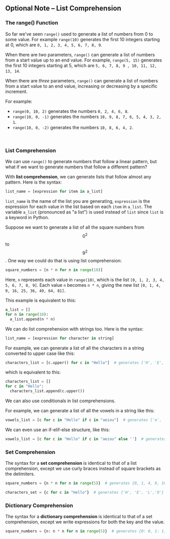 ## Optional Note – List Comprehension

### The range() Function

So far we've seen `range()` used to generate a list of numbers from 0 to some value. For example `range(10)` generates the first 10 integers starting at 0, which are `0, 1, 2, 3, 4, 5, 6, 7, 8, 9`.

When there are *two* parameters, `range()` can generate a list of numbers from a start value up to an end value. For example, `range(5, 15)` generates the first 10 integers starting at 5, which are `5, 6, 7, 8, 9 , 10, 11, 12, 13, 14`.

When there are *three* parameters, `range()` can generate a list of numbers from a start value to an end value, increasing or decreasing by a specific increment.

For example:

* `range(0, 10, 2)` generates the numbers `0, 2, 4, 6, 8`.
* `range(10, 0, -1)` generates the numbers `10, 9, 8, 7, 6, 5, 4, 3, 2, 1`.
* `range(10, 0, -2)` generates the numbers `10, 8, 6, 4, 2`.

 

### List Comprehension

We can use `range()` to generate numbers that follow a linear pattern, but what if we want to generate numbers that follow a different pattern?

With **list comprehension**, we can generate lists that follow almost any pattern. Here is the syntax:

```python
list_name = [expression for item in a_list]
```

`list_name` is the  name of the list you are generating, `expression` is the expression for each value in the list based on each `item` in `a_list`. The variable `a_list` (pronounced as "a list") is used instead of `list` since `list` is a keyword in Python.

Suppose we want to generate a list of all the square numbers from $$0^2$$ to $$9^2$$. One way we could do that is using list comprehension:

```python
square_numbers = [n * n for n in range(10)]
```

Here,  `n` represents each value in `range(10)`, which is the list `[0, 1, 2, 3, 4, 5, 6, 7, 8, 9]`. Each value `n` becomes `n * n`, giving the new list `[0, 1, 4, 9, 16, 25, 36, 49, 64, 81]`.

 This example is equivalent to this:

```python
a_list = []
for n in range(10):
  a_list.append(n * n)
```

We can do list comprehension with strings too. Here is the syntax:

```python
list_name = [expression for character in string]
```

For example, we can generate a list of all the characters in a string converted to upper case like this:

```python
characters_list = [c.upper() for c in "Hello"]  # generates ['H', 'E', 'L', 'L', 'O']
```

which is equivalent to this:

```python
characters_list = []
for c in "Hello":
  characters_list.append(c.upper())
```

We can also use conditionals in list comprehensions.

For example, we can generate a list of all the vowels in a string like this:

```python
vowels_list = [c for c in "Hello" if c in "aeiou"]  # generates ['e', 'o']
```

We can even use an if-elif-else structure, like this:

```python
vowels_list = [c for c in "Hello" if c in "aeiou" else '']  # generates ['', e', '', '', 'o']
```



### Set Comprehension

The syntax for a **set comprehension** is identical to that of a list comprehension, except we use curly braces instead of square brackets as the delimiters.

```python
square_numbers = {n * n for n in range(5)}  # generates {0, 1, 4, 9, 16}
```

 ```python
characters_set = {c for c in "Hello"}  # generates {'H', 'E', 'L','O'}
 ```



### Dictionary Comprehension

The syntax for a **dictionary comprehension** is identical to that of a set comprehension, except we write expressions for both the key and the value.

```python
square_numbers = {n: n * n for n in range(5)}  # generates {0: 0, 1: 1, 2: 4, 3: 9, 4: 16}
```

